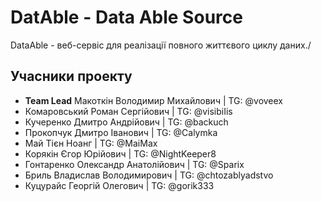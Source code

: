 # DatAble - Data Able Source

DataAble - веб-сервіс для реалізації повного життєвого циклу даних./

## Учасники проекту
 - **Team Lead** Макоткін Володимир Михайлович | TG: @voveex
 - Комаровський Роман Сергійович | TG: @visibiIis
 - Кучеренко Дмитро Андрійович | TG: @backuch
 - Прокопчук Дмитро Іванович | TG: @Calymka
 - Май Тієн Ноанг | TG: @MaiMax
 - Корякін Єгор Юрійович | TG: @NightKeeper8
 - Гонтаренко Олександр Анатолійович | TG: @Sparix
 - Бриль Владислав Володимирович | TG: @chtozablyadstvo
 - Куцурайс Георгій Олегович | TG: @gorik333
